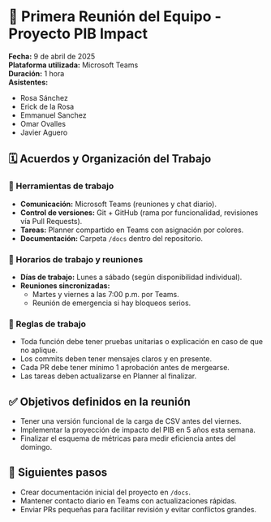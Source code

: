 # 📝 Primera Reunión del Equipo - Proyecto PIB Impact

**Fecha:** 9 de abril de 2025  
**Plataforma utilizada:** Microsoft Teams  
**Duración:** 1 hora  
**Asistentes:**  
- Rosa Sánchez  
- Erick de la Rosa  
- Emmanuel Sanchez
- Omar Ovalles
- Javier Aguero



## 🗓️ Acuerdos y Organización del Trabajo

### 🔧 Herramientas de trabajo
- **Comunicación:** Microsoft Teams (reuniones y chat diario).
- **Control de versiones:** Git + GitHub (rama por funcionalidad, revisiones vía Pull Requests).
- **Tareas:** Planner compartido en Teams con asignación por colores.
- **Documentación:** Carpeta `/docs` dentro del repositorio.

### 📆 Horarios de trabajo y reuniones
- **Días de trabajo:** Lunes a sábado (según disponibilidad individual).
- **Reuniones sincronizadas:**  
  - Martes y viernes a las 7:00 p.m. por Teams.  
  - Reunión de emergencia si hay bloqueos serios.

### 📌 Reglas de trabajo
- Toda función debe tener pruebas unitarias o explicación en caso de que no aplique.
- Los commits deben tener mensajes claros y en presente.  
- Cada PR debe tener mínimo 1 aprobación antes de mergearse.
- Las tareas deben actualizarse en Planner al finalizar.



## ✅ Objetivos definidos en la reunión

- Tener una versión funcional de la carga de CSV antes del viernes.
- Implementar la proyección de impacto del PIB en 5 años esta semana.
- Finalizar el esquema de métricas para medir eficiencia antes del domingo.



## 🧠 Siguientes pasos

- Crear documentación inicial del proyecto en `/docs`.
- Mantener contacto diario en Teams con actualizaciones rápidas.
- Enviar PRs pequeñas para facilitar revisión y evitar conflictos grandes.

